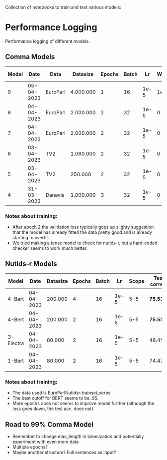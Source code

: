 Collection of notebooks to train and test various models:

# Performance Logging
Performance logging of different models.
## Comma Models
Model | Date | Data | Datasize | Epochs | Batch | Lr | WDecay | Scope | Test accuracy | Test F1 
--- | --- | --- | --- | --- | --- | --- | --- | --- | --- | ---
9 | 05-04-2023 | EuroParl | 4.000.000 | 1 | 16 | 1e-5 | 1e-4 | 5-5 | **98.09%** | **0.931**
8 | 04-04-2023 | EuroParl | 2.000.000 | 2 | 32 | 1e-5 | 0 | 10-10 | 97.41% | 0.905
7 | 04-04-2023 | EuroParl | 2.000.000 | 2 | 32 | 1e-5 | 0 | 5-5 | 97.64% | 0.915
6 | 03-04-2023 | TV2 | 1.080.000 | 2 | 32 | 1e-5 | 0 | 3-3 | 97,43% | x
5 | 03-04-2023 | TV2 | 250.000 | 2 | 32 | 1e-5 | 0 | 3-3 | 96,69% | x
4 | 31-03-2023 | Danavis | 1.000.000 | 3 | 32 | 1e-5 | 0 | 3-3 | 94.19% | 0.83

### Notes about training:
- After epoch 2 the validation loss typically goes up slighty suggestion that the model has already fitted the data pretty good and is already starting to overfit.
- We tried making a tense model to check for nutids-r, but a hard-coded checker seems to work much better.

## Nutids-r Models
Model | Date | Datasize | Epochs | Batch | Lr | Scope | Test correct | Test wrong | Time (113 sentences) 
--- | --- | --- | --- | --- | --- | --- | --- | --- | ---
4-Bert | 04-04-2023 | 200.000 | 4 | 16 | 1e-5 | 5-5 | **75.53%** | 02.66% | 30 sec
4-Bert | 04-04-2023 | 200.000 | 2 | 16 | 1e-5 | 5-5 | **75.53%** | 02.66% | 30 sec
3-Electra | 04-04-2023 | 80.000 | 2 | 16 | 1e-5 | 5-5 | 48.4% | **0%** | 24 sec
1-Bert | 04-04-2023 | 80.000 | 2 | 16 | 1e-5 | 5-5 | 74.47% | 02.66% | 30 sec

### Notes about training:
- The data used is EuroParlNutidsr-trainset_verbs
- The best cutoff for BERT seems to be .95.
- More epochs does not seems to improve model further (although the loss goes down, the test acc. does not)

## Road to 99% Comma Model
- Remember to change max_length in tokenization and potentially experiment with even more data
- Multiple epochs?
- Maybe another structure? Full sentences as input?
